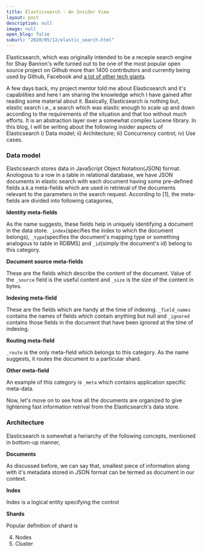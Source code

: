 ```yaml
---
title: Elasticsearch - An Insider View
layout: post
description: null
image: null
open_blog: false
suburl: "2020/05/12/elastic_search.html"
---
```


Elasticsearch, which was originally intended to be a recepie search engine for Shay Bannon's wife turned out to be one of the most popular open source project on Github more than 1400 contributors and currently being used by Github, Facebook and [a lot of other tech giants](https://www.elastic.co/customers/).

A few days back, my project mentor told me about Elasticsearch and it's capabilities and here I am sharing the knowledge which I have gained after reading some material about it. Basically, Elasticsearch is nothing but, elastic search i.e., a search which was elastic enough to scale up and down according to the requirements of the situation and that too without much efforts. It is an abstraction layer over a somewhat complex Lucene library. In this blog, I will be writing about the following insider aspects of Elasticsearch i) Data model; ii) Architecture; iii) Concurrency control; iv) Use cases.

### Data model

Elasticsearch stores data in JavaScript Object Notation(JSON) format. Anologous to a row in a table in relational database, we have JSON documents in elastic search with each document having some pre-defined fields a.k.a meta-fields which are used in retrieval of the documents relevant to the parameters in the search request. According to [1], the meta-fields are divided into following catagories,

**Identity meta-fields**

As the name suggests, these fields help in uniquely identifying a document in the data store. `_index`(specifies the index to which the document belongs), `_type`(specifies the document's mapping type or something analogous to table in RDBMS) and `_id`(simply the document's id) belong to this category.

**Document source meta-fields**

These are the fields which describe the content of the document. Value of the `_source` field is the useful content and `_size` is the size of the content in bytes.

**Indexing meta-field**

These are the fields which are handy at the time of indexing. `_field_names` contains the names of fields which contain anything but null and `_ignored` contains those fields in the document that have been ignored at the time of indexing.

**Routing meta-field**

`_route` is the only meta-field which belongs to this category. As the name suggests, it routes the document to a particular shard.

**Other meta-field**

An example of this category is `_meta` which contains application specific meta-data.

Now, let's move on to see how all the documents are organized to give lightening fast information retrival from the Elasticsearch's data store.

### Architecture

Elasticsearch is somewhat a heriarchy of the following concepts, mentioned in bottom-up manner,

**Documents**

As discussed before, we can say that, smallest piece of information along with it's metadata stored in JSON format can be termed as document in our context.

**Index**

Index is a logical entity specifying the control

**Shards**

Popular definition of shard is

4) Nodes
5) Cluster